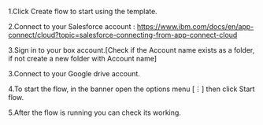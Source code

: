 1.Click Create flow to start using the template. 

2.Connect to your Salesforce account : https://www.ibm.com/docs/en/app-connect/cloud?topic=salesforce-connecting-from-app-connect-cloud

3.Sign in to your box account.[Check if the Account name exists as a folder, if not create a new folder with Account name]

3.Connect to your Google drive account.

4.To start the flow, in the banner open the options menu [⋮] then click Start flow. 

5.After the flow is running you can check its working.